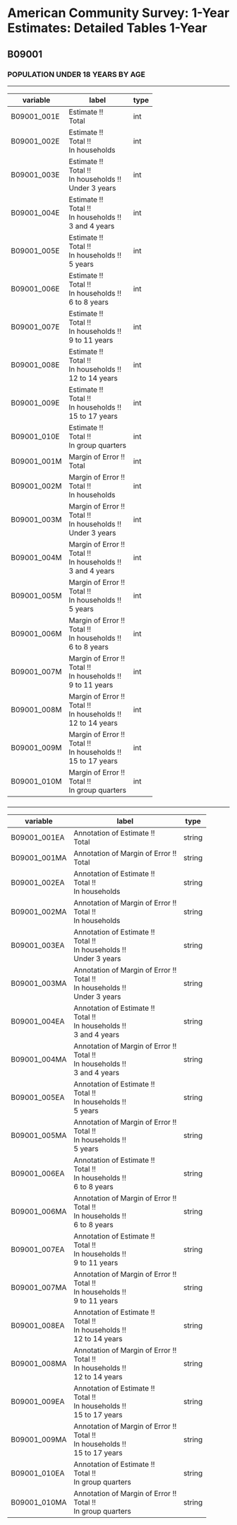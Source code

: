 # American Community Survey: 1-Year Estimates: Detailed Tables 1-Year

## B09001

### POPULATION UNDER 18 YEARS BY AGE

___

| variable | label | type |
| ----- | ----- | ----- |
| B09001_001E | Estimate !!<br>Total | int |
| B09001_002E | Estimate !!<br>Total !!<br>In households | int |
| B09001_003E | Estimate !!<br>Total !!<br>In households !!<br>Under 3 years | int |
| B09001_004E | Estimate !!<br>Total !!<br>In households !!<br>3 and 4 years | int |
| B09001_005E | Estimate !!<br>Total !!<br>In households !!<br>5 years | int |
| B09001_006E | Estimate !!<br>Total !!<br>In households !!<br>6 to 8 years | int |
| B09001_007E | Estimate !!<br>Total !!<br>In households !!<br>9 to 11 years | int |
| B09001_008E | Estimate !!<br>Total !!<br>In households !!<br>12 to 14 years | int |
| B09001_009E | Estimate !!<br>Total !!<br>In households !!<br>15 to 17 years | int |
| B09001_010E | Estimate !!<br>Total !!<br>In group quarters | int |
| B09001_001M | Margin of Error !!<br>Total | int |
| B09001_002M | Margin of Error !!<br>Total !!<br>In households | int |
| B09001_003M | Margin of Error !!<br>Total !!<br>In households !!<br>Under 3 years | int |
| B09001_004M | Margin of Error !!<br>Total !!<br>In households !!<br>3 and 4 years | int |
| B09001_005M | Margin of Error !!<br>Total !!<br>In households !!<br>5 years | int |
| B09001_006M | Margin of Error !!<br>Total !!<br>In households !!<br>6 to 8 years | int |
| B09001_007M | Margin of Error !!<br>Total !!<br>In households !!<br>9 to 11 years | int |
| B09001_008M | Margin of Error !!<br>Total !!<br>In households !!<br>12 to 14 years | int |
| B09001_009M | Margin of Error !!<br>Total !!<br>In households !!<br>15 to 17 years | int |
| B09001_010M | Margin of Error !!<br>Total !!<br>In group quarters | int |
### 

___

| variable | label | type |
| ----- | ----- | ----- |
| B09001_001EA | Annotation of Estimate !!<br>Total | string |
| B09001_001MA | Annotation of Margin of Error !!<br>Total | string |
| B09001_002EA | Annotation of Estimate !!<br>Total !!<br>In households | string |
| B09001_002MA | Annotation of Margin of Error !!<br>Total !!<br>In households | string |
| B09001_003EA | Annotation of Estimate !!<br>Total !!<br>In households !!<br>Under 3 years | string |
| B09001_003MA | Annotation of Margin of Error !!<br>Total !!<br>In households !!<br>Under 3 years | string |
| B09001_004EA | Annotation of Estimate !!<br>Total !!<br>In households !!<br>3 and 4 years | string |
| B09001_004MA | Annotation of Margin of Error !!<br>Total !!<br>In households !!<br>3 and 4 years | string |
| B09001_005EA | Annotation of Estimate !!<br>Total !!<br>In households !!<br>5 years | string |
| B09001_005MA | Annotation of Margin of Error !!<br>Total !!<br>In households !!<br>5 years | string |
| B09001_006EA | Annotation of Estimate !!<br>Total !!<br>In households !!<br>6 to 8 years | string |
| B09001_006MA | Annotation of Margin of Error !!<br>Total !!<br>In households !!<br>6 to 8 years | string |
| B09001_007EA | Annotation of Estimate !!<br>Total !!<br>In households !!<br>9 to 11 years | string |
| B09001_007MA | Annotation of Margin of Error !!<br>Total !!<br>In households !!<br>9 to 11 years | string |
| B09001_008EA | Annotation of Estimate !!<br>Total !!<br>In households !!<br>12 to 14 years | string |
| B09001_008MA | Annotation of Margin of Error !!<br>Total !!<br>In households !!<br>12 to 14 years | string |
| B09001_009EA | Annotation of Estimate !!<br>Total !!<br>In households !!<br>15 to 17 years | string |
| B09001_009MA | Annotation of Margin of Error !!<br>Total !!<br>In households !!<br>15 to 17 years | string |
| B09001_010EA | Annotation of Estimate !!<br>Total !!<br>In group quarters | string |
| B09001_010MA | Annotation of Margin of Error !!<br>Total !!<br>In group quarters | string |

